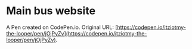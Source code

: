 # Main bus website

A Pen created on CodePen.io. Original URL: [https://codepen.io/itziotmy-the-looper/pen/jOjPyZv](https://codepen.io/itziotmy-the-looper/pen/jOjPyZv).

